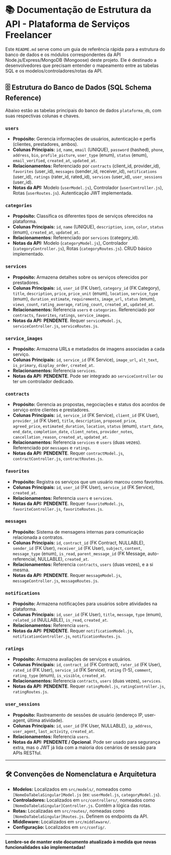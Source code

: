 # 📚 Documentação de Estrutura da API - Plataforma de Serviços Freelancer

Este `README.md` serve como um guia de referência rápida para a estrutura do banco de dados e os módulos correspondentes da API Node.js/Express/MongoDB (Mongoose) deste projeto. Ele é destinado a desenvolvedores que precisam entender o mapeamento entre as tabelas SQL e os modelos/controladores/rotas da API.

## 🗄️ Estrutura do Banco de Dados (SQL Schema Reference)

Abaixo estão as tabelas principais do banco de dados `plataforma_db`, com suas respectivas colunas e chaves.

### `users`
- **Propósito:** Gerencia informações de usuários, autenticação e perfis (clientes, prestadores, ambos).
- **Colunas Principais:** `id`, `name`, `email` (UNIQUE), `password` (hashed), `phone`, `address`, `bio`, `profile_picture`, `user_type` (enum), `status` (enum), `email_verified`, `created_at`, `updated_at`.
- **Relacionamentos:** Referenciado por `contracts` (client_id, provider_id), `favorites` (user_id), `messages` (sender_id, receiver_id), `notifications` (user_id), `ratings` (rater_id, rated_id), `services` (user_id), `user_sessions` (user_id).
- **Notas da API:** Modelo (`userModel.js`), Controlador (`userController.js`), Rotas (`userRoutes.js`). Autenticação JWT implementada.

### `categories`
- **Propósito:** Classifica os diferentes tipos de serviços oferecidos na plataforma.
- **Colunas Principais:** `id`, `name` (UNIQUE), `description`, `icon`, `color`, `status` (enum), `created_at`, `updated_at`.
- **Relacionamentos:** Referenciado por `services` (category_id).
- **Notas da API:** Modelo (`categoryModel.js`), Controlador (`categoryController.js`), Rotas (`categoryRoutes.js`). CRUD básico implementado.

### `services`
- **Propósito:** Armazena detalhes sobre os serviços oferecidos por prestadores.
- **Colunas Principais:** `id`, `user_id` (FK User), `category_id` (FK Category), `title`, `description`, `price`, `price_unit` (enum), `location`, `service_type` (enum), `duration_estimate`, `requirements`, `image_url`, `status` (enum), `views_count`, `rating_average`, `rating_count`, `created_at`, `updated_at`.
- **Relacionamentos:** Referencia `users` e `categories`. Referenciado por `contracts`, `favorites`, `ratings`, `service_images`.
- **Notas da API:** **PENDENTE**. Requer `serviceModel.js`, `serviceController.js`, `serviceRoutes.js`.

### `service_images`
- **Propósito:** Armazena URLs e metadados de imagens associadas a cada serviço.
- **Colunas Principais:** `id`, `service_id` (FK Service), `image_url`, `alt_text`, `is_primary`, `display_order`, `created_at`.
- **Relacionamentos:** Referencia `services`.
- **Notas da API:** **PENDENTE**. Pode ser integrado ao `serviceController` ou ter um controlador dedicado.

### `contracts`
- **Propósito:** Gerencia as propostas, negociações e status dos acordos de serviço entre clientes e prestadores.
- **Colunas Principais:** `id`, `service_id` (FK Service), `client_id` (FK User), `provider_id` (FK User), `title`, `description`, `proposed_price`, `agreed_price`, `estimated_duration`, `location`, `status` (enum), `start_date`, `end_date`, `completion_date`, `client_notes`, `provider_notes`, `cancellation_reason`, `created_at`, `updated_at`.
- **Relacionamentos:** Referencia `services` e `users` (duas vezes). Referenciado por `messages` e `ratings`.
- **Notas da API:** **PENDENTE**. Requer `contractModel.js`, `contractController.js`, `contractRoutes.js`.

### `favorites`
- **Propósito:** Registra os serviços que um usuário marcou como favoritos.
- **Colunas Principais:** `id`, `user_id` (FK User), `service_id` (FK Service), `created_at`.
- **Relacionamentos:** Referencia `users` e `services`.
- **Notas da API:** **PENDENTE**. Requer `favoriteModel.js`, `favoriteController.js`, `favoriteRoutes.js`.

### `messages`
- **Propósito:** Sistema de mensagens internas para comunicação relacionada a contratos.
- **Colunas Principais:** `id`, `contract_id` (FK Contract, NULLABLE), `sender_id` (FK User), `receiver_id` (FK User), `subject`, `content`, `message_type` (enum), `is_read`, `parent_message_id` (FK Message, auto-referencial, NULLABLE), `created_at`.
- **Relacionamentos:** Referencia `contracts`, `users` (duas vezes), e a si mesma.
- **Notas da API:** **PENDENTE**. Requer `messageModel.js`, `messageController.js`, `messageRoutes.js`.

### `notifications`
- **Propósito:** Armazena notificações para usuários sobre atividades na plataforma.
- **Colunas Principais:** `id`, `user_id` (FK User), `title`, `message`, `type` (enum), `related_id` (NULLABLE), `is_read`, `created_at`.
- **Relacionamentos:** Referencia `users`.
- **Notas da API:** **PENDENTE**. Requer `notificationModel.js`, `notificationController.js`, `notificationRoutes.js`.

### `ratings`
- **Propósito:** Armazena avaliações de serviços e usuários.
- **Colunas Principais:** `id`, `contract_id` (FK Contract), `rater_id` (FK User), `rated_id` (FK User), `service_id` (FK Service), `rating` (1-5), `comment`, `rating_type` (enum), `is_visible`, `created_at`.
- **Relacionamentos:** Referencia `contracts`, `users` (duas vezes), `services`.
- **Notas da API:** **PENDENTE**. Requer `ratingModel.js`, `ratingController.js`, `ratingRoutes.js`.

### `user_sessions`
- **Propósito:** Rastreamento de sessões de usuário (endereço IP, user-agent, última atividade).
- **Colunas Principais:** `id`, `user_id` (FK User, NULLABLE), `ip_address`, `user_agent`, `last_activity`, `created_at`.
- **Relacionamentos:** Referencia `users`.
- **Notas da API:** **PENDENTE / Opcional**. Pode ser usado para segurança extra, mas o JWT já lida com a maioria dos cenários de sessão para APIs RESTful.

---

## 🛠️ Convenções de Nomenclatura e Arquitetura

* **Modelos:** Localizados em `src/models/`, nomeados como `[NomeDaTabelaSingular]Model.js` (ex: `userModel.js`, `categoryModel.js`).
* **Controladores:** Localizados em `src/controllers/`, nomeados como `[NomeDaTabelaSingular]Controller.js`. Contêm a lógica das rotas.
* **Rotas:** Localizadas em `src/routes/`, nomeadas como `[NomeDaTabelaSingular]Routes.js`. Definem os endpoints da API.
* **Middleware:** Localizados em `src/middleware/`.
* **Configuração:** Localizados em `src/config/`.

---

**Lembre-se de manter este documento atualizado à medida que novas funcionalidades são implementadas!**
